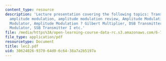 ```yaml
---
content_type: resource
description: 'Lecture presentation covering the following topics: Transceivers for
  amplitude modulation, amplitude modulation review, Amplitude Modulation: Switching
  Modulator, Amplitude Modulation ? Gilbert Multiplier, DSB Transmitter: Balanced
  Modulator, SSB Transmitter I etc.'
file: /media/https%3A/open-learning-course-data-rc.s3.amazonaws.com/6-776-high-speed-communication-circuits-spring-2005/30624026937064d06c6438a7a2b5197a_lec2.pdf
file_type: application/pdf
resourcetype: Document
title: lec2.pdf
uid: 30624026-9370-64d0-6c64-38a7a2b5197a
---
```


